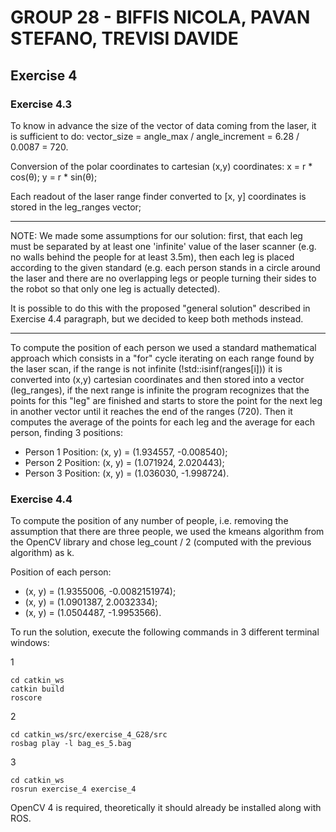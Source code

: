 # GROUP 28 - BIFFIS NICOLA, PAVAN STEFANO, TREVISI DAVIDE

## Exercise 4
### Exercise 4.3
To know in advance the size of the vector of data coming from the laser, it is sufficient to do: vector_size = angle_max / angle_increment = 6.28 / 0.0087 = 720.

Conversion of the polar coordinates to cartesian (x,y) coordinates: x = r * cos(θ); y = r * sin(θ);

Each readout of the laser range finder converted to [x, y] coordinates is stored in the leg_ranges vector;

---

NOTE: We made some assumptions for our solution: first, that each leg must be separated by at least one 'infinite' value of the laser scanner (e.g. no walls behind the people for at least 3.5m), then each leg is placed according to the given standard (e.g. each person stands in a circle around the laser and there are no overlapping legs or people turning their sides to the robot so that only one leg is actually detected).

It is possible to do this with the proposed "general solution" described in Exercise 4.4 paragraph, but we decided to keep both methods instead.

---

To compute the position of each person we used a standard mathematical approach which consists in a "for" cycle iterating on each range found by the laser scan, if the range is not infinite (!std::isinf(ranges[i])) it is converted into (x,y) cartesian coordinates and then stored into a vector (leg_ranges), if the next range is infinite the program recognizes that the points for this "leg" are finished and starts to store the point for the next leg in another vector until it reaches the end of the ranges (720). Then it computes the average of the points for each leg and the average for each person, finding 3 positions:
- Person 1 Position: (x, y) = (1.934557, -0.008540);
- Person 2 Position: (x, y) = (1.071924, 2.020443);
- Person 3 Position: (x, y) = (1.036030, -1.998724).


### Exercise 4.4
To compute the position of any number of people, i.e. removing the assumption that there are three people, we used the kmeans algorithm from the OpenCV library and chose leg_count / 2 (computed with the previous algorithm) as k.

Position of each person: 
- (x, y) = (1.9355006, -0.0082151974);
- (x, y) = (1.0901387, 2.0032334);
- (x, y) = (1.0504487, -1.9953566).


To run the solution, execute the following commands in 3 different terminal windows:

1
```
cd catkin_ws 
catkin build
roscore
```
2
```
cd catkin_ws/src/exercise_4_G28/src
rosbag play -l bag_es_5.bag
```
3
```
cd catkin_ws
rosrun exercise_4 exercise_4
```

OpenCV 4 is required, theoretically it should already be installed along with ROS.
